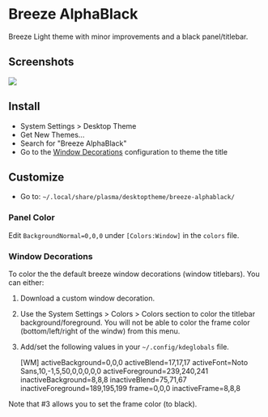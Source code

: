 # Breeze AlphaBlack

Breeze Light theme with minor improvements and a black panel/titlebar.

## Screenshots

![](http://kdelook.org/CONTENT/content-pre1/175800-1.png)

## Install

* System Settings > Desktop Theme
* Get New Themes...
* Search for "Breeze AlphaBlack"
* Go to the [Window Decorations](#window-decorations) configuration to theme the title

## Customize

* Go to: `~/.local/share/plasma/desktoptheme/breeze-alphablack/`

### Panel Color

Edit `BackgroundNormal=0,0,0` under `[Colors:Window]` in the `colors` file.

### Window Decorations

To color the the default breeze window decorations (window titlebars). You can either:

1. Download a custom window decoration.
2. Use the System Settings > Colors > Colors section to color the titlebar background/foreground. You will not be able to color the frame color (bottom/left/right of the windw) from this menu.
3. Add/set the following values in your `~/.config/kdeglobals` file.

	[WM]
	activeBackground=0,0,0
	activeBlend=17,17,17
	activeFont=Noto Sans,10,-1,5,50,0,0,0,0,0
	activeForeground=239,240,241
	inactiveBackground=8,8,8
	inactiveBlend=75,71,67
	inactiveForeground=189,195,199
	frame=0,0,0
	inactiveFrame=8,8,8


Note that #3 allows you to set the frame color (to black).
